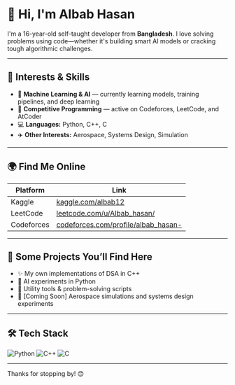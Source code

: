 # 👋 Hi, I'm Albab Hasan

I'm a 16-year-old self-taught developer from **Bangladesh**. I love solving problems using code—whether it's building smart AI models or cracking tough algorithmic challenges.

---

## 🧠 Interests & Skills

- 🤖 **Machine Learning & AI** — currently learning models, training pipelines, and deep learning
- 🧮 **Competitive Programming** — active on Codeforces, LeetCode, and AtCoder
- 💻 **Languages:** Python, C++, C
- ✈️ **Other Interests:** Aerospace, Systems Design, Simulation

---

## 🌍 Find Me Online

| Platform      | Link                                                                 |
|---------------|----------------------------------------------------------------------|
| Kaggle        | [kaggle.com/albab12](https://www.kaggle.com/albab12)                |
| LeetCode      | [leetcode.com/u/Albab_hasan/](https://leetcode.com/u/Albab_hasan/)  |
| Codeforces    | [codeforces.com/profile/albab_hasan-](https://codeforces.com/profile/albab_hasan-) |

---

## 📌 Some Projects You’ll Find Here

- ✨ My own implementations of DSA in C++
- 🤖 AI experiments in Python
- 🔧 Utility tools & problem-solving scripts
- 🚀 [Coming Soon] Aerospace simulations and systems design experiments

---

## 🛠️ Tech Stack

![Python](https://img.shields.io/badge/-Python-black?style=flat-square&logo=python)
![C++](https://img.shields.io/badge/-C++-00599C?style=flat-square&logo=c%2B%2B)
![C](https://img.shields.io/badge/-C-00599C?style=flat-square&logo=c)

---

Thanks for stopping by! 😊


<!---
Albab-Hasan/Albab-Hasan is a ✨ special ✨ repository because its `README.md` (this file) appears on your GitHub profile.
You can click the Preview link to take a look at your changes.
--->
